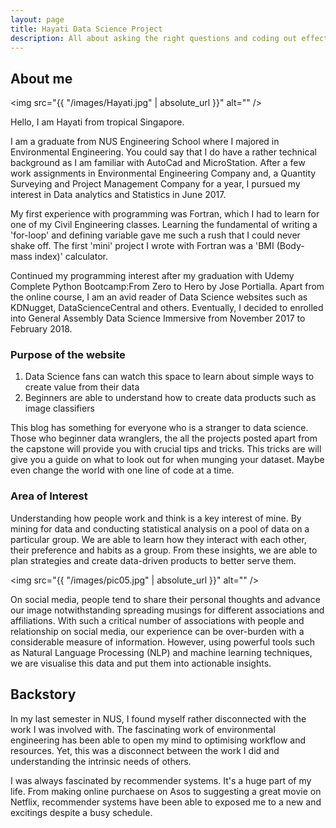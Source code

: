 ```yaml
---
layout: page
title: Hayati Data Science Project
description: All about asking the right questions and coding out effective solutions
---
```

## About me

<span class="image left"><img src="{{ "/images/Hayati.jpg" | absolute_url }}" alt="" /></span>

Hello, I am Hayati from tropical Singapore. 

I am a graduate from NUS Engineering School where I majored in Environmental Engineering. You could say that I do have a rather technical background as I am familiar with AutoCad and MicroStation. After a few work assignments in Environmental Engineering Company and, a Quantity Surveying and Project Management Company for a year, I pursued my interest in Data analytics and Statistics in June 2017. 

My first experience with programming was Fortran, which I had to learn for one of my Civil Engineering classes. Learning the fundamental of writing a 'for-loop' and defining variable gave me such a rush that I could never shake off. The first 'mini' project I wrote with Fortran was a 'BMI (Body-mass index)' calculator.

Continued my programming interest after my graduation with Udemy Complete Python Bootcamp:From Zero to Hero by Jose Portialla. Apart from the online course, I am an avid reader of Data Science websites such as KDNugget, DataScienceCentral and others. Eventually, I decided to enrolled into General Assembly Data Science Immersive from November 2017 to February 2018.
### Purpose of the website
<div class="6u$ 12u$(small)">
<ol>
  <li>Data Science fans can watch this space to learn about simple ways to create value from their data</li>
  <li>Beginners are able to understand how to create data products such as image classifiers</li>
</ol> </div>
This blog has something for everyone who is a stranger to data science. Those who beginner data wranglers, the all the projects posted apart from the capstone will provide you with crucial tips and tricks. This tricks are will give you a guide on what to look out for when munging your dataset. Maybe even change the world with one line of code at a time. 


### Area of Interest
<div class="box">
  <p>
    Understanding how people work and think is a key interest of mine. By mining for data and conducting statistical analysis on a pool of data on a particular group. We are able to learn how they interact with each other, their preference and habits as a group. From these insights, we are able to plan strategies and create data-driven products to better serve them. 
  </p>
</div>

<span class="image left"><img src="{{ "/images/pic05.jpg" | absolute_url }}" alt="" /></span>

On social media, people tend to share their personal thoughts and advance our image notwithstanding spreading musings for different associations and affiliations. With such a critical number of associations with people and relationship on social media, our experience can be over-burden with a considerable measure of information. However, using powerful tools such as Natural Language Processing (NLP) and machine learning techniques, we are visualise this data and put them into actionable insights.

## Backstory
In my last semester in NUS, I found myself rather disconnected with the work I was involved with. The fascinating work of environmental engineering has been able to open my mind to optimising workflow and resources. Yet, this was a disconnect between the work I did and understanding the intrinsic needs of others. 

I was always fascinated by recommender systems. It's a huge part of my life. From making online purchaese on Asos to suggesting a great movie on Netflix, recommender systems have been able to exposed me to a new and excitings despite a busy schedule. 
